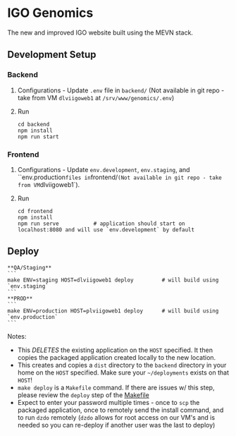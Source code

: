 # IGO Genomics

The new and improved IGO website built using the MEVN stack.

## Development Setup

### Backend

1. Configurations - Update `.env` file in `backend/` (Not available in git repo - take from VM `dlviigoweb1` at `/srv/www/genomics/.env`)

2. Run
    ```
    cd backend
    npm install
    npm run start
    ```

### Frontend

1. Configurations - Update `env.development`, `env.staging`, and ``env.production` files in `frontend/` (Not available in git repo - take from VM `dlviigoweb1`).

2. Run
    ```
    cd frontend
    npm install
    npm run serve           # application should start on localhost:8080 and will use `env.development` by default
    ```

## Deploy

    **QA/Staging**
    ``` 
    make ENV=staging HOST=dlviigoweb1 deploy         # will build using `env.staging`
    ```
    **PROD**
    ``` 
    make ENV=production HOST=plviigoweb1 deploy      # will build using `env.production`
    ```

Notes:
* This *DELETES* the existing application on the `HOST` specified. It then copies the packaged application created locally to the new location.
* This creates and copies a `dist` directory to the `backend` directory in your home on the `HOST` specified. Make sure your `~/deployments` exists on that `HOST`!
* `make deploy` is a `Makefile` command. If there are issues w/ this step, please review the `deploy` step of the [Makefile](https://github.com/mskcc/igo-genomics/blob/master/Makefile)
* Expect to enter your password multiple times - once to `scp` the packaged application, once to remotely send the install command, and to run `dzdo` remotely (`dzdo` allows for root access on our VM's and is needed so you can re-deploy if another user was the last to deploy) 

